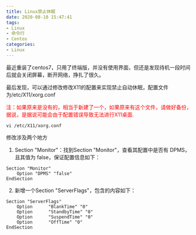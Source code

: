 ```yaml
---
title: Linux禁止休眠
date: 2020-08-10 15:47:41
tags:
- Linux
- 命令行
- Centos
categories:
- Linux
---
```


最近重装了centos7，只用了终端版，并没有使用界面，但还是发现待机一段时间后就会关闭屏幕，断开网络，挣扎了很久。

<!--more-->

最后发现，可以通过修改修改X11的配置来实现禁止自动休眠，配置文件为/etc/X11/xorg.conf

<font style="color:red">注：如果原来是没有的，相当于新建了一个，如果原来有这个文件，请做好备份，据说，是据说可能会由于配置错误导致无法进行X11桌面.</font>



```shell
vi /etc/X11/xorg.conf
```

修改涉及两个地方

1.  Section "Monitor"：找到Section "Monitor"，查看其配置中是否有 DPMS，且其值为 false，保证配置信息如下：

   ```shell
   Section "Monitor"
       Option "DPMS" "false"
   EndSection
   ```

2.  新增一个Section "ServerFlags"，包含的内容如下：

   ```shell
   Section "ServerFlags"
       Option      "BlankTime" "0"
       Option      "StandbyTime" "0"
       Option      "SuspendTime" "0"
       Option      "OffTime" "0"
   EndSection
   ```

   